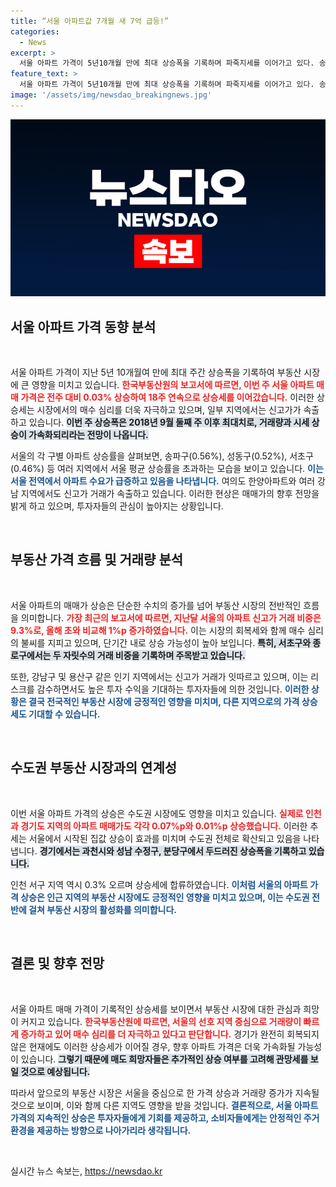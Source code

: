 ```yaml
---
title: “서울 아파트값 7개월 새 7억 급등!”
categories:
  - News
excerpt: >
  서울 아파트 가격이 5년10개월 만에 최대 상승폭을 기록하며 파죽지세를 이어가고 있다. 송파구, 성동구 등에서 신고가가 잇따라 발생하는 가운데, 매물 부족으로 매수 심리가 더욱 고조되고 있다. 지금이 바로 투자 찬스!
feature_text: >
  서울 아파트 가격이 5년10개월 만에 최대 상승폭을 기록하며 파죽지세를 이어가고 있다. 송파구, 성동구 등에서 신고가가 잇따라 발생하는 가운데, 매물 부족으로 매수 심리가 더욱 고조되고 있다. 지금이 바로 투자 찬스!
image: '/assets/img/newsdao_breakingnews.jpg'
---
```


<p><img src="/assets/img/newsdao_breakingnews.jpg" alt="ontimetimes 속보" /></p>

<h2 data-ke-size="size26">서울 아파트 가격 동향 분석</h2>

<p data-ke-size="size16">&nbsp;</p>

<p>서울 아파트 가격이 지난 5년 10개월여 만에 최대 주간 상승폭을 기록하여 부동산 시장에 큰 영향을 미치고 있습니다. <b><span style="color: #ee2323;">한국부동산원의 보고서에 따르면, 이번 주 서울 아파트 매매 가격은 전주 대비 0.03% 상승하여 18주 연속으로 상승세를 이어갔습니다.</span></b> 이러한 상승세는 시장에서의 매수 심리를 더욱 자극하고 있으며, 일부 지역에서는 신고가가 속출하고 있습니다. <b><span style="background-color: #21538527;">이번 주 상승폭은 2018년 9월 둘째 주 이후 최대치로, 거래량과 시세 상승이 가속화되리라는 전망이 나옵니다.</span></b> </p>

<p>서울의 각 구별 아파트 상승률을 살펴보면, 송파구(0.56%), 성동구(0.52%), 서초구(0.46%) 등 여러 지역에서 서울 평균 상승률을 초과하는 모습을 보이고 있습니다. <b><span style="color: #1a5490;">이는 서울 전역에서 아파트 수요가 급증하고 있음을 나타냅니다.</span></b> 여의도 한양아파트와 여러 강남 지역에서도 신고가 거래가 속출하고 있습니다. 이러한 현상은 매매가의 향후 전망을 밝게 하고 있으며, 투자자들의 관심이 높아지는 상황입니다. </p>

<p data-ke-size="size16">&nbsp;</p>

<h2 data-ke-size="size26">부동산 가격 흐름 및 거래량 분석</h2>

<p data-ke-size="size16">&nbsp;</p>

<p>서울 아파트의 매매가 상승은 단순한 수치의 증가를 넘어 부동산 시장의 전반적인 흐름을 의미합니다. <b><span style="color: #ee2323;">가장 최근의 보고서에 따르면, 지난달 서울의 아파트 신고가 거래 비중은 9.3%로, 올해 초와 비교해 1%p 증가하였습니다.</span></b> 이는 시장의 회복세와 함께 매수 심리의 불씨를 지피고 있으며, 단기간 내로 상승 가능성이 높아 보입니다. <b><span style="background-color: #21538527;">특히, 서초구와 종로구에서는 두 자릿수의 거래 비중을 기록하며 주목받고 있습니다.</span></b> </p>

<p>또한, 강남구 및 용산구 같은 인기 지역에서는 신고가 거래가 잇따르고 있으며, 이는 리스크를 감수하면서도 높은 투자 수익을 기대하는 투자자들에 의한 것입니다. <b><span style="color: #1a5490;">이러한 상황은 결국 전국적인 부동산 시장에 긍정적인 영향을 미치며, 다른 지역으로의 가격 상승세도 기대할 수 있습니다.</span></b> </p>

<p data-ke-size="size16">&nbsp;</p>

<h2 data-ke-size="size26">수도권 부동산 시장과의 연계성</h2>

<p data-ke-size="size16">&nbsp;</p>

<p>이번 서울 아파트 가격의 상승은 수도권 시장에도 영향을 미치고 있습니다. <b><span style="color: #ee2323;">실제로 인천과 경기도 지역의 아파트 매매가도 각각 0.07%p와 0.01%p 상승했습니다.</span></b> 이러한 추세는 서울에서 시작된 집값 상승이 효과를 미치며 수도권 전체로 확산되고 있음을 나타냅니다. <b><span style="background-color: #21538527;">경기에서는 과천시와 성남 수정구, 분당구에서 두드러진 상승폭을 기록하고 있습니다.</span></b> </p>

<p>인천 서구 지역 역시 0.3% 오르며 상승세에 합류하였습니다. <b><span style="color: #1a5490;">이처럼 서울의 아파트 가격 상승은 인근 지역의 부동산 시장에도 긍정적인 영향을 미치고 있으며, 이는 수도권 전반에 걸쳐 부동산 시장의 활성화를 의미합니다.</span></b> </p>

<p data-ke-size="size16">&nbsp;</p>

<h2 data-ke-size="size26">결론 및 향후 전망</h2>

<p data-ke-size="size16">&nbsp;</p>

<p>서울 아파트 매매 가격이 기록적인 상승세를 보이면서 부동산 시장에 대한 관심과 희망이 커지고 있습니다. <b><span style="color: #ee2323;">한국부동산원에 따르면, 서울의 선호 지역 중심으로 거래량이 빠르게 증가하고 있어 매수 심리를 더 자극하고 있다고 판단합니다.</span></b> 경기가 완전히 회복되지 않은 현재에도 이러한 상승세가 이어질 경우, 향후 아파트 가격은 더욱 가속화될 가능성이 있습니다. <b><span style="background-color: #21538527;">그렇기 때문에 매도 희망자들은 추가적인 상승 여부를 고려해 관망세를 보일 것으로 예상됩니다.</span></b> </p>

<p>따라서 앞으로의 부동산 시장은 서울을 중심으로 한 가격 상승과 거래량 증가가 지속될 것으로 보이며, 이와 함께 다른 지역도 영향을 받을 것입니다. <b><span style="color: #1a5490;">결론적으로, 서울 아파트 가격의 지속적인 상승은 투자자들에게 기회를 제공하고, 소비자들에게는 안정적인 주거 환경을 제공하는 방향으로 나아가리라 생각됩니다.</span></b></p>

<p data-ke-size="size16">&nbsp;</p>
실시간 뉴스 속보는, <a href="https://newsdao.kr" rel="dofollow">https://newsdao.kr</a>


